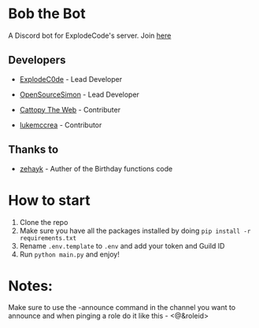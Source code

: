 # Bob the Bot
A Discord bot for ExplodeCode's server. Join [here](https://discord.gg/jWS24SryVx)

## Developers

- [ExplodeC0de](https://github.com/ExplodeC0de) - Lead Developer 

- [OpenSourceSimon](https://github.com/OpenSourceSimon) - Lead Developer 
- [Cattopy The Web](https://github.com/MesVisiDraugai) - Contributer
- [lukemccrea](https://github.com/lukemccrea) - Contributor
## Thanks to
- [zehayk](https://github.com/zehayk) - Auther of the Birthday functions code

# How to start
1. Clone the repo
2. Make sure you have all the packages installed by doing `pip install -r requirements.txt`
3. Rename `.env.template` to `.env` and add your token and Guild ID
4. Run `python main.py` and enjoy!


# Notes:
Make sure to use the -announce command in the channel you want to announce and when pinging a role do it like this - <@&roleid>